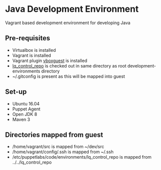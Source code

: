 # Java Development Environment

Vagrant based development environment for developing Java

## Pre-requisites

- Virtualbox is installed
- Vagrant is installed
- Vagrant plugin [vboxguest](https://github.com/dotless-de/vagrant-vbguest) is installed
- [lq_control_repo](https://github.com/launchquickly/lq_control_repo) is checked out in same directory as root development-environments directory
- ~/.gitconfig is present as this will be mapped into guest


## Set-up

- Ubuntu 16.04
- Puppet Agent
- Open JDK 8
- Maven 3

## Directories mapped from guest

- /home/vagrant/src is mapped from ~/dev/src
- /home/vagrant/config/.ssh is mapped from ~/.ssh
- /etc/puppetlabs/code/environments/lq_control_repo is mapped from ../../lq_control_repo
